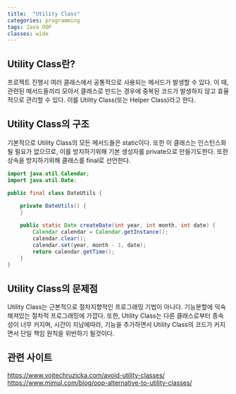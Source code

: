 ```yaml
---
title:  "Utility Class"
categories: programming
tags: Java OOP
classes: wide
---
```


## Utility Class란?

프로젝트 진행시 여러 클래스에서 공통적으로 사용되는 메서드가 발생할 수 있다. 이 때, 관련된 메서드들끼리 모아서 클래스로 만드는 경우에 중복된 코드가 발생하지 않고 효율적으로 관리할 수 있다. 이를 Utility Class(또는 Helper Class)라고 한다.

## Utility Class의 구조

기본적으로 Utility Class의 모든 메서드들은 static이다. 또한 이 클래스는 인스턴스화 될 필요가 없으므로, 이를 방지하기위해 기본 생성자를 private으로 만들기도한다. 또한 상속을 방지하기위해 클래스를 final로 선언한다.

```java
import java.util.Calendar;
import java.util.Date;

public final class DateUtils {
    
    private DateUtils() {
    }

    public static Date createDate(int year, int month, int date) {
        Calendar calendar = Calendar.getInstance();
        calendar.clear();
        calendar.set(year, month - 1, date);
        return calendar.getTime();
    }
}
```

## Utility Class의 문제점

Utility Class는 근본적으로 절차지향적인 프로그래밍 기법이 아니다. 기능분할에 익숙해져있는 절차적 프로그래밍에 가깝다. 또한, Utility Class는 다른 클래스로부터 종속성이 너무 커지며, 시간이 지남에따라, 기능을 추가하면서 Utility Class의 코드가 커지면서 단일 책임 원칙을 위반하기 될것이다.

## 관련 사이트

<https://www.vojtechruzicka.com/avoid-utility-classes/>
<https://www.mimul.com/blog/oop-alternative-to-utility-classes/>
